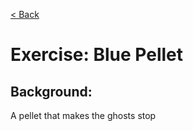 [< Back](../README.md)

# Exercise: Blue Pellet

## Background:

A pellet that makes the ghosts stop

